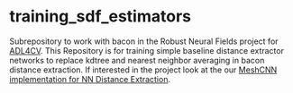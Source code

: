 # training_sdf_estimators

Subrepository to work with bacon in the Robust Neural Fields project for [ADL4CV](https://niessner.github.io/ADL4CV/).
This Repository is for training simple baseline distance extractor networks to replace kdtree and nearest neighbor averaging in bacon distance extraction.
If interested in the project look at the our [MeshCNN implementation for NN Distance Extraction](https://github.com/julianstrietzel/MeshCNN).
